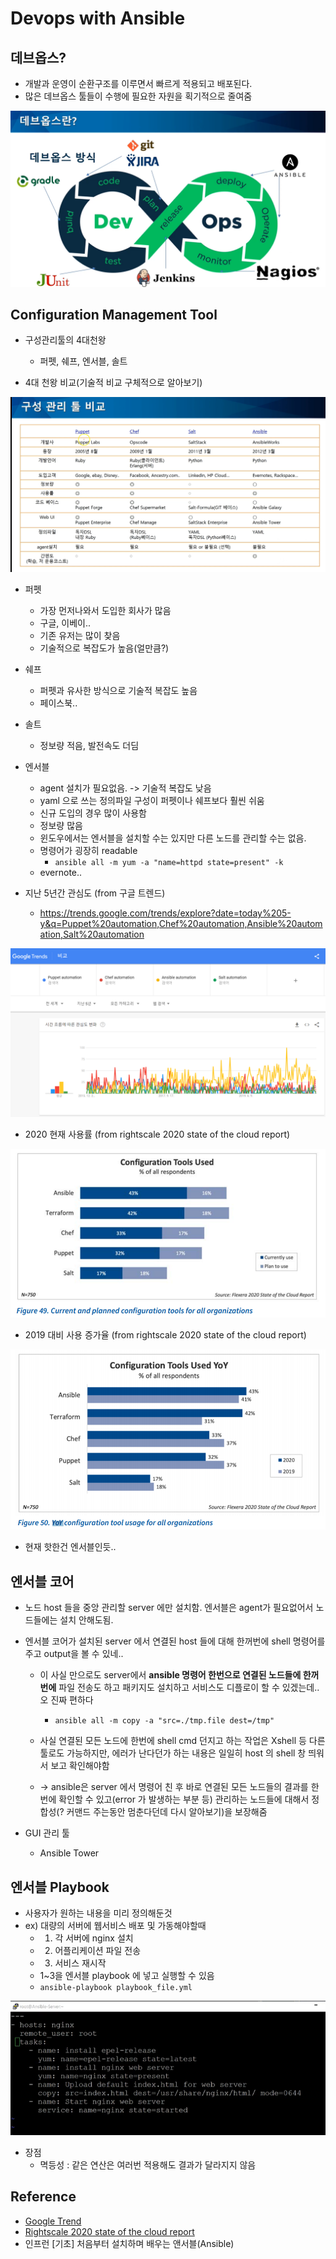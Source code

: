 # Devops with Ansible

## 데브옵스?

- 개발과 운영이 순환구조를 이루면서 빠르게 적용되고 배포된다. 
- 많은 데브옵스 툴들이 수행에 필요한 자원을 획기적으로 줄여줌

![](./images/1.png)

##  Configuration Management Tool

- 구성관리툴의 4대천왕
    - 퍼펫, 쉐프, 엔서블, 솔트

- 4대 천왕 비교(기술적 비교 구체적으로 알아보기)

![](./images/2.png)

- 퍼펫
    - 가장 먼저나와서 도입한 회사가 많음
    - 구글, 이베이..
    - 기존 유저는 많이 찾음
    - 기술적으로 복잡도가 높음(얼만큼?)
- 쉐프
    - 퍼펫과 유사한 방식으로 기술적 복잡도 높음
    - 페이스북..
- 솔트
    - 정보량 적음, 발전속도 더딤

- 엔서블   
    - agent 설치가 필요없음. -> 기술적 복잡도 낮음
    - yaml 으로 쓰는 정의파일 구성이 퍼펫이나 쉐프보다 훨씬 쉬움
    - 신규 도입의 경우 많이 사용함
    - 정보량 많음 
    - 윈도우에서는 엔서블을 설치할 수는 있지만 다른 노드를 관리할 수는 없음.
    - 명령어가 굉장히 readable
        - `ansible all -m yum -a "name=httpd state=present" -k`
    - evernote..

- 지난 5년간 관심도 (from 구글 트렌드)

    - https://trends.google.com/trends/explore?date=today%205-y&q=Puppet%20automation,Chef%20automation,Ansible%20automation,Salt%20automation
    
![](./images/3.png)

- 2020 현재 사용률 (from rightscale 2020 state of the cloud report)

![](./images/4.png)

- 2019 대비 사용 증가율 (from rightscale 2020 state of the cloud report)

![](./images/5.png)
    
    
- 현재 핫한건 엔서블인듯..


## 엔서블 코어

- 노드 host 들을 중앙 관리할 server 에만 설치함. 엔서블은 agent가 필요없어서 노드들에는 설치 안해도됨.

- 엔서블 코어가 설치된 server 에서 연결된 host 들에 대해 한꺼번에 shell 명령어를 주고 output을 볼 수 있네..

    - 이 사실 만으로도 server에서 **ansible 명령어 한번으로 연결된 노드들에 한꺼번에** 파일 전송도 하고 패키지도 설치하고 서비스도 디플로이 할 수 있겠는데..오 진짜 편하다
        - `ansible all -m copy -a "src=./tmp.file dest=/tmp"`

    - 사실 연결된 모든 노드에 한번에 shell cmd 던지고 하는 작업은 Xshell 등 다른 툴로도 가능하지만, 에러가 난다던가 하는 내용은 일일히 host 의 shell 창 띄워서 보고 확인해야함 
    
    - -> ansible은 server 에서 명령어 친 후 바로 연결된 모든 노드들의 결과를 한 번에 확인할 수 있고(error 가 발생하는 부분 등) 관리하는 노드들에 대해서 정합성(? 커맨드 주는동안 멈춘다던데 다시 알아보기)을 보장해줌 

- GUI 관리 툴
    - Ansible Tower


## 엔서블 Playbook

- 사용자가 원하는 내용을 미리 정의해둔것
- ex) 대량의 서버에 웹서비스 배포 및 가동해야할때
    - 1. 각 서버에 nginx 설치
    - 2. 어플리케이션 파일 전송
    - 3. 서비스 재시작
    - 1~3을 엔서블 playbook 에 넣고 실행할 수 있음
    - `ansible-playbook playbook_file.yml`

![](./images/6.png)

- 장점
    - 멱등성 : 같은 연산은 여러번 적용해도 결과가 달라지지 않음


## Reference
- [Google Trend](https://trends.google.com/trends/explore?date=today%205-y&q=Puppet%20automation,Chef%20automation,Ansible%20automation,Salt%20automation)
- [Rightscale 2020 state of the cloud report](https://resources.flexera.com/web/pdf/report-state-of-the-cloud-2020.pdf?elqTrackId=8e710f56b1c44fe39130b0d6168944ed&elqaid=5770&elqat=2)
- 인프런 [기초] 처음부터 설치하며 배우는 앤서블(Ansible)
